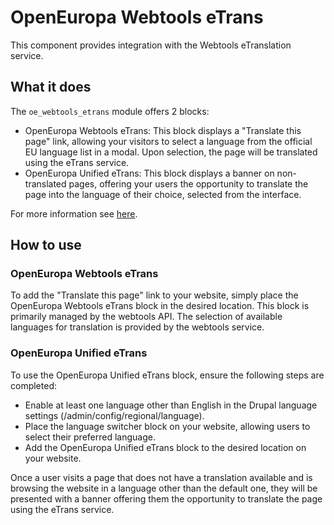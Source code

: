 # OpenEuropa Webtools eTrans

This component provides integration with the Webtools eTranslation service.

## What it does
The `oe_webtools_etrans` module offers 2 blocks:
* OpenEuropa Webtools eTrans: This block displays a "Translate this page" link, 
allowing your visitors to select a language from the official EU language list in a modal. 
Upon selection, the page will be translated using the eTrans service.
* OpenEuropa Unified eTrans: This block displays a banner on non-translated pages, 
offering your users the opportunity to translate the page into the language of their choice, 
selected from the interface.


For more information see [here](https://webgate.ec.europa.eu/fpfis/wikis/display/webtools/eTranslation+component).

## How to use

### OpenEuropa Webtools eTrans

To add the "Translate this page" link to your website, simply place the OpenEuropa Webtools eTrans block in the desired location. 
This block is primarily managed by the webtools API. 
The selection of available languages for translation is provided by the webtools service.

### OpenEuropa Unified eTrans

To use the OpenEuropa Unified eTrans block, ensure the following steps are completed:

- Enable at least one language other than English in the Drupal language settings (/admin/config/regional/language).
- Place the language switcher block on your website, allowing users to select their preferred language.
- Add the OpenEuropa Unified eTrans block to the desired location on your website.

Once a user visits a page that does not have a translation available and is browsing the website in a language
other than the default one, they will be presented with a banner offering them the opportunity 
to translate the page using the eTrans service.
